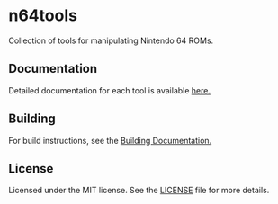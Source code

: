 # n64tools
Collection of tools for manipulating Nintendo 64 ROMs.

## Documentation
Detailed documentation for each tool is available [here.](docs/index.md)

## Building
For build instructions, see the [Building Documentation.](docs/building.md)

## License
Licensed under the MIT license. See the [LICENSE](LICENSE) file for more details.
